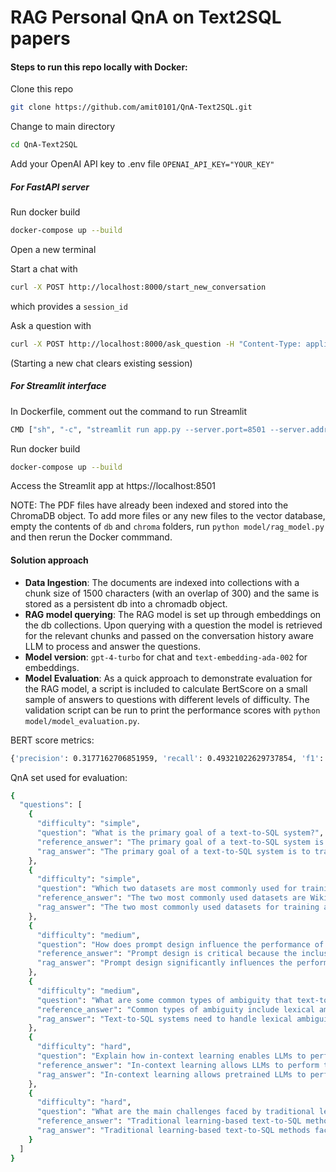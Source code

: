 # RAG Personal QnA on Text2SQL papers

#### Steps to run this repo locally with Docker:

Clone this repo

```sh
git clone https://github.com/amit0101/QnA-Text2SQL.git
```

Change to main directory

```sh
cd QnA-Text2SQL
```

Add your OpenAI API key to .env file
`OPENAI_API_KEY="YOUR_KEY"`

##### For FastAPI server

Run docker build
```sh
docker-compose up --build
```

Open a new terminal

Start a chat with
```sh
curl -X POST http://localhost:8000/start_new_conversation
```
which provides a `session_id`

Ask a question with
```sh
curl -X POST http://localhost:8000/ask_question -H "Content-Type: application/json" -d '{"question": "What is Text2SQL?", "session_id": "YOUR_SESSION_ID"}'
```

(Starting a new chat clears existing session)

##### For Streamlit interface

In Dockerfile, comment out the command to run Streamlit

```sh
CMD ["sh", "-c", "streamlit run app.py --server.port=8501 --server.address=0.0.0.0"]
```

Run docker build
```sh
docker-compose up --build
```

Access the Streamlit app at https://localhost:8501

NOTE: The PDF files have already been indexed and stored into the ChromaDB object. To add more files or any new files to the vector database, empty the contents of `db` and `chroma` folders, run `python model/rag_model.py` and then rerun the Docker commmand.

#### Solution approach

- **Data Ingestion**: The documents are indexed into collections with a chunk size of 1500 characters (with an overlap of 300) and the same is stored as a persistent db into a chromadb object.
- **RAG model querying**: The RAG model is set up through embeddings on the db collections. Upon querying with a question the model is retrieved for the relevant chunks and passed on the conversation history aware LLM to process and answer the questions.
- **Model version**: `gpt-4-turbo` for chat and `text-embedding-ada-002` for embeddings.
- **Model Evaluation**: As a quick approach to demonstrate evaluation for the RAG model, a script is included to calculate BertScore on a small sample of answers to questions with different levels of difficulty. The validation script can be run to print the performance scores with `python model/model_evaluation.py`.

BERT score metrics:
```sh
{'precision': 0.3177162706851959, 'recall': 0.49321022629737854, 'f1': 0.4032721221446991}
```

QnA set used for evaluation:

```sh
{
  "questions": [
    {
      "difficulty": "simple",
      "question": "What is the primary goal of a text-to-SQL system?",
      "reference_answer": "The primary goal of a text-to-SQL system is to transform natural language questions into structured SQL statements that accurately represent the user's intent, allowing seamless interaction with databases.",
      "rag_answer": "The primary goal of a text-to-SQL system is to translate natural language queries into structured query language (SQL) that can be executed on a database. These systems aim to automate the process of querying databases using natural language, reducing the barrier for non-experts to access and retrieve information from databases efficiently. The ultimate objective is to enable users to interact with databases in a more intuitive and user-friendly manner."
    },
    {
      "difficulty": "simple",
      "question": "Which two datasets are most commonly used for training and evaluating neural text-to-SQL systems?",
      "reference_answer": "The two most commonly used datasets are WikiSQL and Spider.",
      "rag_answer": "The two most commonly used datasets for training and evaluating neural text-to-SQL systems are WikiSQL and Spider. These datasets are large-scale, multi-domain benchmarks that have made it possible to compare different systems easily and effectively."
    },
    {
      "difficulty": "medium",
      "question": "How does prompt design influence the performance of large language models in the text-to-SQL task?",
      "reference_answer": "Prompt design is critical because the inclusion of schema information and structured SQL data can significantly improve the model's performance. For example, adding database schema and SELECT statements improved Codex's execution accuracy, demonstrating that prompt components help LLMs better understand the database structure.",
      "rag_answer": "Prompt design significantly influences the performance of large language models (LLMs) in the text-to-SQL task. The effectiveness of prompt templates, such as DDL/SimpleDDL prefix, MD/HTML/Coding infix, and Complete/Chat postfix, impacts the model's ability to generate accurate SQL queries. Investigating unified prompt templates can help determine optimal prompt constructions and improve LLM performance in text-to-SQL tasks."
    },
    {
      "difficulty": "medium",
      "question": "What are some common types of ambiguity that text-to-SQL systems need to handle when processing natural language queries?",
      "reference_answer": "Common types of ambiguity include lexical ambiguity (e.g., polysemy like 'Paris' as a city or person), syntactic ambiguity (e.g., 'Find all German movie directors' could mean directors of German movies or directors from Germany), semantic ambiguity (e.g., 'Are Brad and Angelina married?' could mean to each other or separately), and context-dependent ambiguity (e.g., the term 'top' may vary in meaning based on context, such as 'top movie' by ratings or 'top scorer' by goals).",
      "rag_answer": "Text-to-SQL systems need to handle lexical ambiguity, where a single word can have multiple meanings (e.g., \"Paris\" as a city or a person), and syntactic ambiguity, where a sentence can have multiple interpretations based on its structure (e.g., \"Find all German movie directors\" can be parsed in different ways). These types of ambiguity in natural language queries pose challenges for accurately translating them into SQL queries."
    },
    {
      "difficulty": "hard",
      "question": "Explain how in-context learning enables LLMs to perform text-to-SQL tasks without fine-tuning.",
      "reference_answer": "In-context learning allows LLMs to perform text-to-SQL tasks by providing a prompt that includes a task instruction, a natural language question, and optional examples. The LLM uses these examples to learn the mapping between NLQ and SQL on-the-fly, allowing it to generate SQL queries without being explicitly fine-tuned on a large text-to-SQL dataset. This technique leverages the model's pre-existing knowledge and can perform well, especially with strategically designed prompts.",
      "rag_answer": "In-context learning allows pretrained LLMs to perform text-to-SQL tasks by providing zero or a few training examples as demonstrations, without the need for fine-tuning. This approach leverages the advanced reasoning capabilities of LLMs to directly infer the relationship between natural language questions and SQL queries from a database. By using task instructions and test questions with corresponding databases, LLMs can demonstrate their text-to-SQL capabilities without requiring extensive fine-tuning on specific datasets."
    },
    {
      "difficulty": "hard",
      "question": "What are the main challenges faced by traditional learning-based text-to-SQL methods compared to LLM-based approaches?",
      "reference_answer": "Traditional learning-based text-to-SQL methods struggle with issues like vocabulary gaps, schema ambiguity, and implicit join operations. These methods often require extensive feature engineering and are less flexible in handling diverse and complex queries. In contrast, LLM-based approaches benefit from advanced reasoning and in-context learning capabilities, which enable them to generalize across different domains and handle complex SQL generation tasks without extensive manual intervention.",
      "rag_answer": "Traditional learning-based text-to-SQL methods face challenges in producing valid SQL statements due to difficulties in schema linking and skeleton parsing. They also struggle with lower accuracy rates, with the highest on the Spider leaderboard being 79.9%. In contrast, LLM-based approaches leverage advancements in LLMs for improved performance, zero-shot reasoning, and domain generalization capabilities."
    }
  ]
}
```


